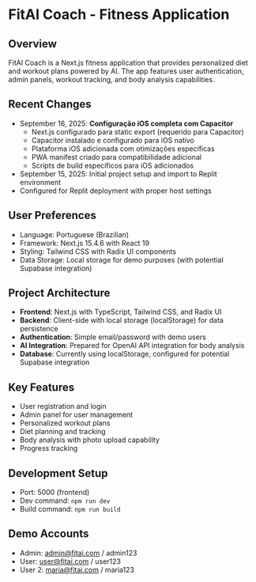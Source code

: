 # FitAI Coach - Fitness Application

## Overview
FitAI Coach is a Next.js fitness application that provides personalized diet and workout plans powered by AI. The app features user authentication, admin panels, workout tracking, and body analysis capabilities.

## Recent Changes
- September 16, 2025: **Configuração iOS completa com Capacitor**
  - Next.js configurado para static export (requerido para Capacitor)
  - Capacitor instalado e configurado para iOS nativo
  - Plataforma iOS adicionada com otimizações específicas
  - PWA manifest criado para compatibilidade adicional
  - Scripts de build específicos para iOS adicionados
- September 15, 2025: Initial project setup and import to Replit environment
- Configured for Replit deployment with proper host settings

## User Preferences
- Language: Portuguese (Brazilian)
- Framework: Next.js 15.4.6 with React 19
- Styling: Tailwind CSS with Radix UI components
- Data Storage: Local storage for demo purposes (with potential Supabase integration)

## Project Architecture
- **Frontend**: Next.js with TypeScript, Tailwind CSS, and Radix UI
- **Backend**: Client-side with local storage (localStorage) for data persistence
- **Authentication**: Simple email/password with demo users
- **AI Integration**: Prepared for OpenAI API integration for body analysis
- **Database**: Currently using localStorage, configured for potential Supabase integration

## Key Features
- User registration and login
- Admin panel for user management
- Personalized workout plans
- Diet planning and tracking
- Body analysis with photo upload capability
- Progress tracking

## Development Setup
- Port: 5000 (frontend)
- Dev command: `npm run dev`
- Build command: `npm run build`

## Demo Accounts
- Admin: admin@fitai.com / admin123
- User: user@fitai.com / user123
- User 2: maria@fitai.com / maria123